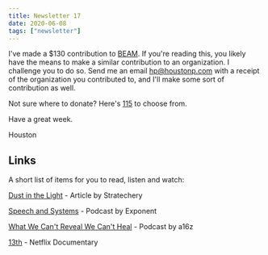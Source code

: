 ```yaml
---
title: Newsletter 17
date: 2020-06-08
tags: ["newsletter"]
---
```


I've made a $130 contribution to [BEAM](https://www.beam.community/). If you're reading this, you likely have the means to make a similar contribution to an organization. I challenge you to do so. Send me an email [hp@houstonp.com](mailto:hp@houstonp.com) with a receipt of the organization you contributed to, and I'll make some sort of contribution as well.

Not sure where to donate? Here's [115](https://nymag.com/strategist/article/where-to-donate-for-black-lives-matter.html) to choose from.

Have a great week.

Houston

<!--more-->

## Links

A short list of items for you to read, listen and watch:

[Dust in the Light](https://stratechery.com/2020/dust-in-the-light/) - Article by Stratechery

[Speech and Systems](https://exponent.fm/episode-186-speech-and-systems/) - Podcast by Exponent

[What We Can't Reveal We Can't Heal](https://a16z.com/2020/06/03/what-we-cant-reveal-we-cant-heal-transparency-technology-media/) - Podcast by a16z

[13th](https://www.netflix.com/title/80091741) - Netflix Documentary
